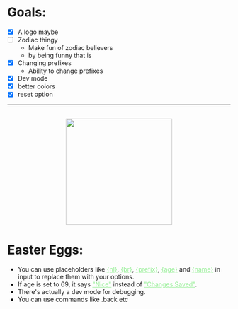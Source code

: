 <style>g{
color: lightgreen;
text-decoration: underline;
}
g:hover{
text-decoration: none;
}
.center{
align-items: center;
align-self: center;
align-content: center;
text-align: center;
margin: auto;
display: block;
}
ms{
font-family: Helvetica;
font-weight: 700;
}
small{
opacity: 0.6;
font-size: 10px
}</style>

# Goals:
- [x] A logo maybe
- [ ] Zodiac thingy
  - Make fun of zodiac believers
  - by being funny that is
- [x] Changing prefixes
  - Ability to change prefixes
- [x] Dev mode
- [x] better colors
- [x] reset option

---

<br/>

<img class="center" src="logo.png" width="240"/>


# Easter Eggs:
- You can use placeholders like <g title="Info: To make a line separator.">{nl}</g>, <g title="Info: To start a new line.">{br}</g>, <g title="Info: Return your prefix.">{prefix}</g>, <g title="Info: Return your age.">{age}</g> and <g title="Info: Return your name.">{name}</g> in input to replace them with your options. 
- If age is set to 69, it says <g>"Nice"</g> instead of <g>"Changes Saved"</g>.
- There's actually a dev mode for debugging.
- You can use commands like .back etc
